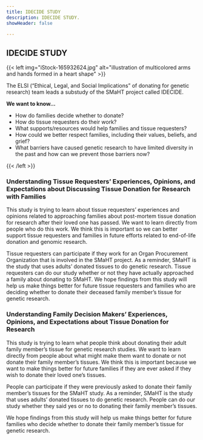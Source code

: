 ```yaml
---
title: IDECIDE STUDY
description: IDECIDE STUDY.
showHeader: false

---
```


## IDECIDE STUDY

{{< left img="iStock-165932624.jpg" alt="illustration of multicolored arms and hands formed in a heart shape" >}}

The ELSI (“Ethical, Legal, and Social Implications” of donating for genetic research) team leads a substudy of the SMaHT project called IDECIDE.

**We want to know…**

* How do families decide whether to donate?
* How do tissue requesters do their work?
* What supports/resources would help families and tissue requesters?
* How could we better respect families, including their values, beliefs, and grief?
* What barriers have caused genetic research to have limited diversity in the past and how can we prevent those barriers now?

{{< /left >}}

### Understanding Tissue Requesters’ Experiences, Opinions, and Expectations about Discussing Tissue Donation for Research with Families

This study is trying to learn about tissue requesters’ experiences and opinions related to approaching families about post-mortem tissue donation for research after their loved one has passed. We want to learn directly from people who do this work. We think this is important so we can better support tissue requesters and families in future efforts related to end-of-life donation and genomic research.

Tissue requesters can participate if they work for an Organ Procurement Organization that is involved in the SMaHT project. As a reminder, SMaHT is the study that uses adults’ donated tissues to do genetic research. Tissue requesters can do our study whether or not they have actually approached a family about donating to SMaHT.
We hope findings from this study will help us make things better for future tissue requesters and families who are deciding whether to donate their deceased family member’s tissue for genetic research.

### Understanding Family Decision Makers’ Experiences, Opinions, and Expectations about Tissue Donation for Research

This study is trying to learn what people think about donating their adult family member’s tissue for genetic research studies. We want to learn directly from people about what might make them want to donate or not donate their family member’s tissues. We think this is important because we want to make things better for future families if they are ever asked if they wish to donate their loved one’s tissues.

People can participate if they were previously asked to donate their family member’s tissues for the SMaHT study. As a reminder, SMaHT is the study that uses adults’ donated tissues to do genetic research. People can do our study whether they said yes or no to donating their family member’s tissues.

We hope findings from this study will help us make things better for future families who decide whether to donate their family member’s tissue for genetic research.
